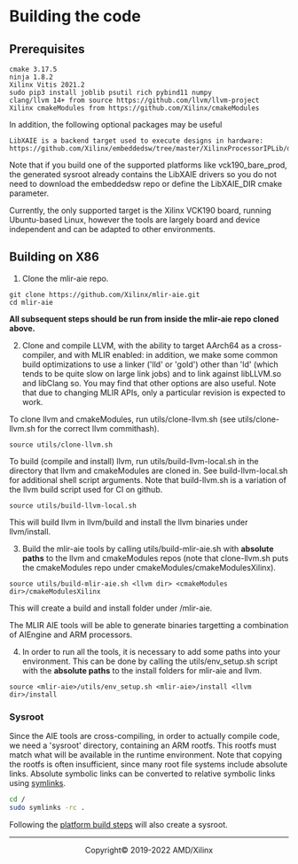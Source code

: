 # Building the code

## Prerequisites

```
cmake 3.17.5
ninja 1.8.2
Xilinx Vitis 2021.2
sudo pip3 install joblib psutil rich pybind11 numpy
clang/llvm 14+ from source https://github.com/llvm/llvm-project
Xilinx cmakeModules from https://github.com/Xilinx/cmakeModules
```

In addition, the following optional packages may be useful
```
LibXAIE is a backend target used to execute designs in hardware: https://github.com/Xilinx/embeddedsw/tree/master/XilinxProcessorIPLib/drivers/aiengine
```
Note that if you build one of the supported platforms like vck190_bare_prod, the generated sysroot 
already contains the LibXAIE drivers so you do not need to download the embeddedsw repo or 
define the LibXAIE_DIR cmake parameter.

Currently, the only supported target is the Xilinx VCK190 board, running Ubuntu-based Linux, however
the tools are largely board and device independent and can be adapted to other environments.

## Building on X86

1. Clone the mlir-aie repo.
```
git clone https://github.com/Xilinx/mlir-aie.git
cd mlir-aie
```

__All subsequent steps should be run from inside the mlir-aie repo cloned above.__

2. Clone and compile LLVM, with the ability to target AArch64 as a cross-compiler, and with MLIR 
enabled: in addition, we make some common build optimizations to use a linker ('lld' or 'gold') other 
than 'ld' (which tends to be quite slow on large link jobs) and to link against libLLVM.so and libClang
so. You may find that other options are also useful. Note that due to changing MLIR APIs, only a
particular revision is expected to work.  

To clone llvm and cmakeModules, run utils/clone-llvm.sh (see utils/clone-llvm.sh for the correct llvm commithash).
```
source utils/clone-llvm.sh
```
To build (compile and install) llvm, run utils/build-llvm-local.sh in the directory that llvm and 
cmakeModules are cloned in. See build-llvm-local.sh for additional shell script arguments. 
Note that build-llvm.sh is a variation of the llvm build script used for CI on github.
```
source utils/build-llvm-local.sh 
```
This will build llvm in llvm/build and install the llvm binaries under llvm/install.

3. Build the mlir-aie tools by calling utils/build-mlir-aie.sh with __absolute paths__ to the 
llvm and cmakeModules repos (note that clone-llvm.sh puts the cmakeModules repo under 
cmakeModules/cmakeModulesXilinx). 
```
source utils/build-mlir-aie.sh <llvm dir> <cmakeModules dir>/cmakeModulesXilinx
```
This will create a build and install folder under /mlir-aie. 

The MLIR AIE tools will be able to generate binaries targetting a combination of AIEngine and ARM processors.

4. In order to run all the tools, it is necessary to add some paths into your environment. This can be 
done by calling the utils/env_setup.sh script with the __absolute paths__ to the install folders for mlir-aie
and llvm.
```
source <mlir-aie>/utils/env_setup.sh <mlir-aie>/install <llvm dir>/install
```

### Sysroot
Since the AIE tools are cross-compiling, in order to actually compile code, we need a 'sysroot' directory,
containing an ARM rootfs.  This rootfs must match what will be available in the runtime environment.
Note that copying the rootfs is often insufficient, since many root file systems include absolute links.
Absolute symbolic links can be converted to relative symbolic links using [symlinks](https://github.com/brandt/symlinks).

```sh
cd /
sudo symlinks -rc .
```
Following the [platform build steps](Platform.md) will also create a sysroot.

-----

<p align="center">Copyright&copy; 2019-2022 AMD/Xilinx</p>
